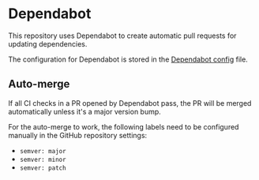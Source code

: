 # Dependabot

This repository uses Dependabot to create automatic pull requests for updating dependencies.

The configuration for Dependabot is stored in the [Dependabot config](../.github/dependabot.yaml) file.

## Auto-merge

If all CI checks in a PR opened by Dependabot pass, the PR will be merged automatically unless it's a major version bump.

For the auto-merge to work, the following labels need to be configured manually in the GitHub repository settings:

- `semver: major`
- `semver: minor`
- `semver: patch`
